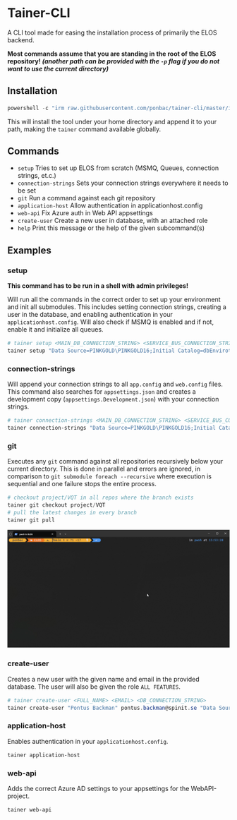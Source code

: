 # Tainer-CLI

A CLI tool made for easing the installation process of primarily the ELOS backend.

**Most commands assume that you are standing in the root of the ELOS repository! _(another path can be provided with the `-p` flag if you do not want to use the current directory)_**

## Installation

```powershell
powershell -c "irm raw.githubusercontent.com/ponbac/tainer-cli/master/install.ps1 | iex"
```

This will install the tool under your home directory and append it to your path, making the `tainer` command available globally.

## Commands

- `setup` Tries to set up ELOS from scratch (MSMQ, Queues, connection strings, et.c.)
- `connection-strings` Sets your connection strings everywhere it needs to be set
- `git` Run a command against each git repository
- `application-host` Allow authentication in applicationhost.config
- `web-api` Fix Azure auth in Web API appsettings
- `create-user` Create a new user in database, with an attached role
- `help` Print this message or the help of the given subcommand(s)

## Examples

### setup

**This command has to be run in a shell with admin privileges!**

Will run all the commands in the correct order to set up your environment and init all submodules. This includes setting connection strings, creating a user in the database, and enabling authentication in your `applicationhost.config`. Will also check if MSMQ is enabled and if not, enable it and initialize all queues.

```powershell
# tainer setup <MAIN_DB_CONNECTION_STRING> <SERVICE_BUS_CONNECTION_STRING>
tainer setup "Data Source=PINKGOLD\PINKGOLD16;Initial Catalog=dbEnvirotainerELOS;Integrated Security=SSPI;" "Data Source=PINKGOLD\PINKGOLD16;Initial Catalog=EnvirotainerNServiceBus;Integrated Security=SSPI;"
```

### connection-strings

Will append your connection strings to all `app.config` and `web.config` files. This command also searches for `appsettings.json` and creates a development copy (`appsettings.Development.json`) with your connection strings.

```powershell
# tainer connection-strings <MAIN_DB_CONNECTION_STRING> <SERVICE_BUS_CONNECTION_STRING>
tainer connection-strings "Data Source=PINKGOLD\PINKGOLD16;Initial Catalog=dbEnvirotainerELOS;Integrated Security=SSPI;" "Data Source=PINKGOLD\PINKGOLD16;Initial Catalog=EnvirotainerNServiceBus;Integrated Security=SSPI;"
```

### git

Executes any `git` command against all repositories recursively below your current directory. This is done in parallel and errors are ignored, in comparison to `git submodule foreach --recursive` where execution is sequential and one failure stops the entire process.

```powershell
# checkout project/VQT in all repos where the branch exists
tainer git checkout project/VQT
# pull the latest changes in every branch
tainer git pull
```

![](/docs/images/git-demo.gif)

### create-user

Creates a new user with the given name and email in the provided database. The user will also be given the role `ALL FEATURES`.

```powershell
# tainer create-user <FULL_NAME> <EMAIL> <DB_CONNECTION_STRING>
tainer create-user "Pontus Backman" pontus.backman@spinit.se "Data Source=PINKGOLD\PINKGOLD16;Initial Catalog=dbEnvirotainerELOS;Integrated Security=SSPI;"
```

### application-host

Enables authentication in your `applicationhost.config`.

```powershell
tainer application-host
```

### web-api

Adds the correct Azure AD settings to your appsettings for the WebAPI-project.

```powershell
tainer web-api
```
